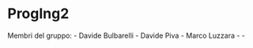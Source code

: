# ProgIng2

Membri del gruppo:
    - Davide Bulbarelli
    - Davide Piva
    - Marco Luzzara
    -
    -